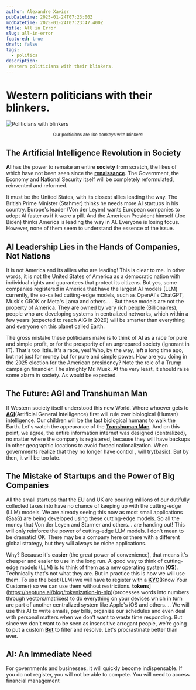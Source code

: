 ```yaml
---
author: Alexandre Xavier
pubDatetime: 2025-01-24T07:23:00Z
modDatetime: 2025-01-24T07:23:47.400Z
title: All in Error
slug: all-in-error
featured: true
draft: false
tags:
  - politics
description:
 Western politicians with their blinkers.
---
```


# Western politicians with their blinkers.

![Politicians with blinkers](https://xanipublic.s3.eu-north-1.amazonaws.com/burro_com_palas.webp)
<p align="center"><small>Our politicians are like donkeys with blinkers!</small></p>

## The Artificial Intelligence Revolution in Society

**AI** has the power to remake an entire **society** from scratch, the likes of which have not been seen since the [**renaissance**](https://en.wikipedia.org/wiki/Renaissance). The Government, the Economy and National Security itself will be completely reformulated, reinvented and reformed.

It must be the United States, with its closest allies leading the way. The British Prime Minister (Stahmer) thinks he needs more AI startups in his country. Europe's leader (Von der Leyen) wants European companies to adopt AI faster as if it were a pill. And the American President himself (Joe Biden) thinks America is leading the way in AI. Everyone is losing focus. However, none of them seem to understand the essence of the issue.

## AI Leadership Lies in the Hands of Companies, Not Nations

It is not America and its allies who are leading! This is clear to me. In other words, it is not the United States of America as a democratic nation with individual rights and guarantees that protect its citizens. But yes, some companies registered in America that have the largest AI models (LLM) currently, the so-called cutting-edge models, such as OpenAI's ChatGPT, Musk's GROK or Meta's Lama and others… . But these models are not the property of America. They are owned by very rich people (Billionaires), people who are developing systems in centralized networks, which within a few years (expected to reach AIG in 2029) will be smarter than everything and everyone on this planet called Earth.

The gross mistake these politicians make is to think of AI as a race for pure and simple profit, or for the prosperity of an unprepared society (ignorant in IT). That's too little. It's a race, yes! Who, by the way, left a long time ago, but not just for money but for pure and simple power. How are you doing in the 2025 election for the American presidency? Note the role of a Trump campaign financier. The almighty Mr. Musk. At the very least, it should raise some alarm in society. As would be expected.

## The Future: AGI and Transhuman Man

If Western society itself understood this new World. Where whoever gets to [**AGI**](https://en.wikipedia.org/wiki/Artificial_general_intelligence)(Artificial General Intelligence) first will rule over biological (Human) intelligence. Our children will be the last biological humans to walk the Earth. Let's watch the appearance of the [**Transhuman Man**](https://pt.wikipedia.org/wiki/Transhumanism). And on this point, we agree, the entire information internet was designed (centralized), no matter where the company is registered, because they will have backups in other geographic locations to avoid forced nationalization. When governments realize that they no longer have control , will try(basic). But by then, it will be too late.

## The Mistake of Startups and the Power of Big Companies

All the small startups that the EU and UK are pouring millions of our dutifully collected taxes into have no chance of keeping up with the cutting-edge (LLM) models. We are already seeing this now as most small applications (SaaS) are being developed using these cutting-edge models. So all the money that Von der Leyen and Starmer and others… are handing out! This will only reinforce the power of cutting-edge LLM models. I don't mean to be dramatic! OK. There may be a company here or there with a different global strategy, but they will always be niche applications.

Why? Because it's **easier** (the great power of convenience), that means it's cheaper and easier to use in the long run. A good way to think of cutting-edge models (LLM) is to think of them as a new operating system ([**OS**](https://en.wikipedia.org/wiki/Operating_system)). Technically that's not what they are. But in practice this is how we will use them. To use the best (LLM) we will have to register with a [**KYC**](https://pt.wikipedia.org/wiki/Know_Your_Customer)(Know Your Customer) so we can use them without restrictions. **tokens**](https://neptune.ai/blog/tokenization-in-nlp)(processes words into numbers through vectors/matrixes) to do everything on your devices which in turn are part of another centralized system like Apple's iOS and others…. We will use this AI to write emails, pay bills, organize our schedules and even deal with personal matters when we don't want to waste time responding. But since we don't want to be seen as insensitive arrogant people, we're going to put a custom [**Bot**](https://en.wikipedia.org/wiki/Bot) to filter and resolve. Let's procrastinate better than ever.

## AI: An Immediate Need

For governments and businesses, it will quickly become indispensable. If you do not register, you will not be able to compete. You will need to access financial management